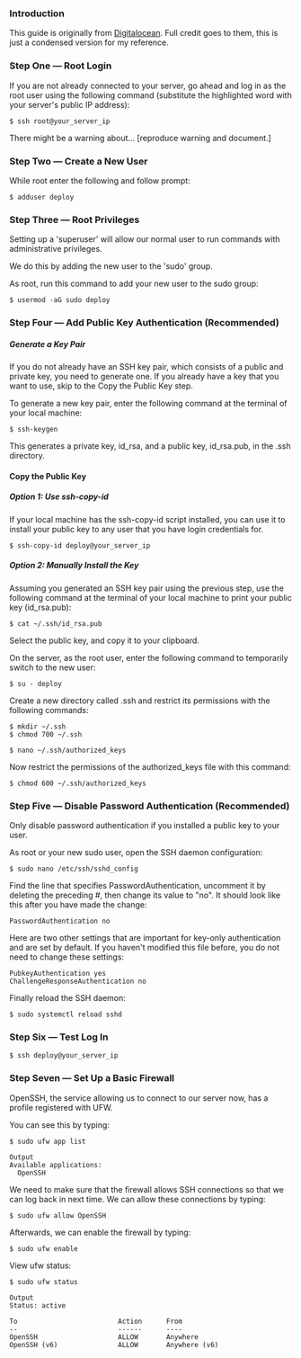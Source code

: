 ### Introduction

This guide is originally from [Digitalocean](https://www.digitalocean.com/community/tutorials/initial-server-setup-with-ubuntu-16-04). Full credit goes to them, this is just a condensed version for my reference.

### Step One — Root Login

If you are not already connected to your server, go ahead and log in as the root user using the following command (substitute the highlighted word with your server's public IP address):

```
$ ssh root@your_server_ip
```

There might be a warning about... [reproduce warning and document.]

### Step Two — Create a New User

While root enter the following and follow prompt:

```
$ adduser deploy
```

### Step Three — Root Privileges

Setting up a 'superuser' will allow our normal user to run commands with administrative privileges.

We do this by adding the new user to the 'sudo' group.

As root, run this command to add your new user to the sudo group:

```
$ usermod -aG sudo deploy
```

### Step Four — Add Public Key Authentication (Recommended)

##### Generate a Key Pair

If you do not already have an SSH key pair, which consists of a public and private key, you need to generate one. If you already have a key that you want to use, skip to the Copy the Public Key step.

To generate a new key pair, enter the following command at the terminal of your local machine:

```
$ ssh-keygen
```

This generates a private key, id_rsa, and a public key, id_rsa.pub, in the .ssh directory.

#### Copy the Public Key

##### Option 1: Use ssh-copy-id

If your local machine has the ssh-copy-id script installed, you can use it to install your public key to any user that you have login credentials for.

```
$ ssh-copy-id deploy@your_server_ip
```

##### Option 2: Manually Install the Key

Assuming you generated an SSH key pair using the previous step, use the following command at the terminal of your local machine to print your public key (id_rsa.pub):

```
$ cat ~/.ssh/id_rsa.pub
```

Select the public key, and copy it to your clipboard.

On the server, as the root user, enter the following command to temporarily switch to the new user:

```
$ su - deploy
```

Create a new directory called .ssh and restrict its permissions with the following commands:

```
$ mkdir ~/.ssh
$ chmod 700 ~/.ssh
```

```
$ nano ~/.ssh/authorized_keys
```

Now restrict the permissions of the authorized_keys file with this command:

```
$ chmod 600 ~/.ssh/authorized_keys
```

### Step Five — Disable Password Authentication (Recommended)

Only disable password authentication if you installed a public key to your user.

As root or your new sudo user, open the SSH daemon configuration:

```
$ sudo nano /etc/ssh/sshd_config
```

Find the line that specifies PasswordAuthentication, uncomment it by deleting the preceding #, then change its value to "no". It should look like this after you have made the change:

```
PasswordAuthentication no
```

Here are two other settings that are important for key-only authentication and are set by default. If you haven't modified this file before, you do not need to change these settings:

```
PubkeyAuthentication yes
ChallengeResponseAuthentication no
```

Finally reload the SSH daemon:

```
$ sudo systemctl reload sshd
```

### Step Six — Test Log In

```
$ ssh deploy@your_server_ip
```

### Step Seven — Set Up a Basic Firewall

OpenSSH, the service allowing us to connect to our server now, has a profile registered with UFW.

You can see this by typing:

```
$ sudo ufw app list
```

```
Output
Available applications:
  OpenSSH
```

We need to make sure that the firewall allows SSH connections so that we can log back in next time. We can allow these connections by typing:

```
$ sudo ufw allow OpenSSH
```

Afterwards, we can enable the firewall by typing:

```
$ sudo ufw enable
```

View ufw status:

```
$ sudo ufw status
```
```
Output
Status: active

To                         Action      From
--                         ------      ----
OpenSSH                    ALLOW       Anywhere
OpenSSH (v6)               ALLOW       Anywhere (v6)
```